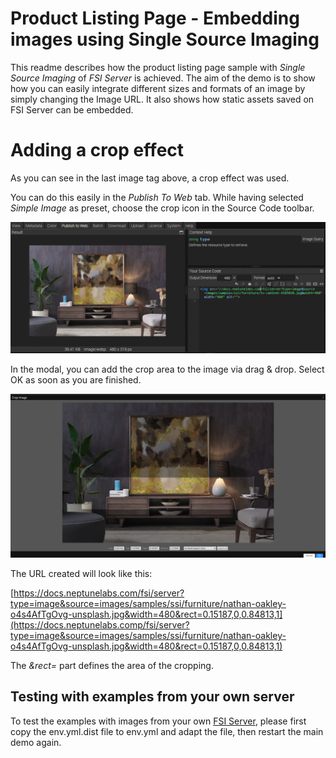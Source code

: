 # Product Listing Page - Embedding images using Single Source Imaging

This readme describes how the product listing page sample with *Single Source Imaging* of *FSI Server* is achieved.
The aim of the demo is to show how you can easily integrate different sizes and formats of an image by simply changing the Image URL.
It also shows how static assets saved on FSI Server can be embedded.

# Adding a crop effect

As you can see in the last image tag above, a crop effect was used.

You can do this easily in the *Publish To Web* tab. While having selected *Simple Image* as preset,
choose the crop icon in the Source Code toolbar.

![Config Image](../plp/readme-pdp-4.png)

In the modal, you can add the crop area to the image via drag & drop.
Select OK as soon as you are finished.

![Config Image](../plp/readme-pdp-5.png)

The URL created will look like this:


[https://docs.neptunelabs.com/fsi/server?type=image&source=images/samples/ssi/furniture/nathan-oakley-o4s4AfTgOvg-unsplash.jpg&width=480&rect=0.15187,0,0.84813,1](https://docs.neptunelabs.comp/fsi/server?type=image&source=images/samples/ssi/furniture/nathan-oakley-o4s4AfTgOvg-unsplash.jpg&width=480&rect=0.15187,0,0.84813,1)

The *&rect=* part defines the area of the cropping.

## Testing with examples from  your own server

To test the examples with images from your own [FSI Server](https://www.neptunelabs.com/fsi-server/), please first copy the env.yml.dist file to env.yml and adapt the file, then restart the main demo again.
